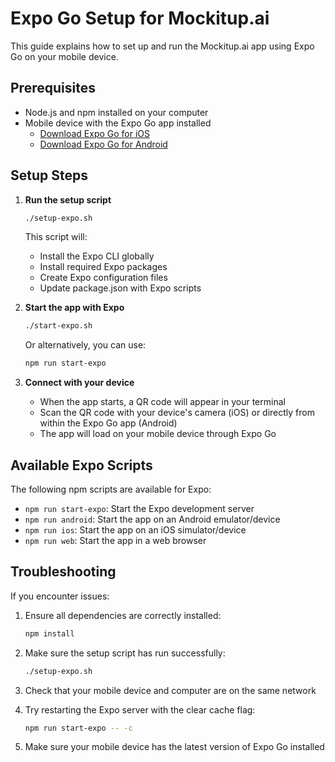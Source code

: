 # Expo Go Setup for Mockitup.ai

This guide explains how to set up and run the Mockitup.ai app using Expo Go on your mobile device.

## Prerequisites

- Node.js and npm installed on your computer
- Mobile device with the Expo Go app installed
  - [Download Expo Go for iOS](https://apps.apple.com/app/expo-go/id982107779)
  - [Download Expo Go for Android](https://play.google.com/store/apps/details?id=host.exp.exponent)

## Setup Steps

1. **Run the setup script**

   ```bash
   ./setup-expo.sh
   ```

   This script will:
   - Install the Expo CLI globally
   - Install required Expo packages
   - Create Expo configuration files
   - Update package.json with Expo scripts

2. **Start the app with Expo**

   ```bash
   ./start-expo.sh
   ```

   Or alternatively, you can use:

   ```bash
   npm run start-expo
   ```

3. **Connect with your device**

   - When the app starts, a QR code will appear in your terminal
   - Scan the QR code with your device's camera (iOS) or directly from within the Expo Go app (Android)
   - The app will load on your mobile device through Expo Go

## Available Expo Scripts

The following npm scripts are available for Expo:

- `npm run start-expo`: Start the Expo development server
- `npm run android`: Start the app on an Android emulator/device
- `npm run ios`: Start the app on an iOS simulator/device
- `npm run web`: Start the app in a web browser

## Troubleshooting

If you encounter issues:

1. Ensure all dependencies are correctly installed:
   ```bash
   npm install
   ```

2. Make sure the setup script has run successfully:
   ```bash
   ./setup-expo.sh
   ```

3. Check that your mobile device and computer are on the same network

4. Try restarting the Expo server with the clear cache flag:
   ```bash
   npm run start-expo -- -c
   ```

5. Make sure your mobile device has the latest version of Expo Go installed
